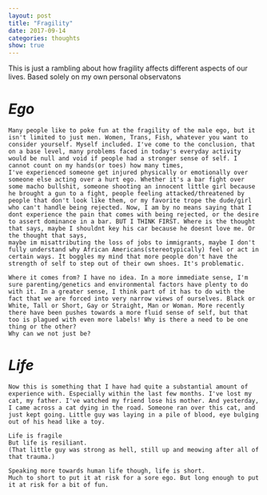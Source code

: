 ```yaml
---
layout: post
title: "Fragility"
date: 2017-09-14
categories: thoughts 
show: true
---
```


This is just a rambling about how fragility affects different aspects of our lives. Based solely on my own personal observatons

# *Ego* #

    Many people like to poke fun at the fragility of the male ego, but it isn't limited to just men. Women, Trans, Fish, whatever you want to consider yourself. Myself included. I've come to the conclusion, that on a base level, many problems faced in today's everyday activity would be null and void if people had a stronger sense of self. I cannot count on my hands(or toes) how many times,
    I've experienced someone get injured physically or emotionally over someone else acting over a hurt ego. Whether it's a bar fight over some macho bullshit, someone shooting an innocent little girl because he brought a gun to a fight, people feeling attacked/threatened by people that don't look like them, or my favorite trope the dude/girl who can't handle being rejected. Now, I am by no means saying that I dont experience the pain that comes with being rejected, or the desire to assert dominance in a bar. BUT I THINK FIRST. Where is the thought that says, maybe I shouldnt key his car because he doesnt love me. Or the thought that says,
    maybe im misattributing the loss of jobs to immigrants, maybe I don't fully understand why African Americans(stereotypically) feel or act in certain ways. It boggles my mind that more people don't have the strength of self to step out of their own shoes. It's problematic.

    Where it comes from? I have no idea. In a more immediate sense, I'm sure parenting/genetics and environmental factors have plenty to do with it. In a greater sense, I think part of it has to do with the fact that we are forced into very narrow views of ourselves. Black or White, Tall or Short, Gay or Straight, Man or Woman. More recently there have been pushes towards a more fluid sense of self, but that too is plagued with even more labels! Why is there a need to be one thing or the other?
    Why can we not just be? 

# *Life* #

    Now this is something that I have had quite a substantial amount of experience with. Especially within the last few months. I've lost my cat, my father. I've watched my friend lose his mother. And yesterday, I came across a cat dying in the road. Someone ran over this cat, and just kept going. Little guy was laying in a pile of blood, eye bulging out of his head like a toy.

    Life is fragile
    But life is resiliant.
    (That little guy was strong as hell, still up and meowing after all of that trauma.)

    Speaking more towards human life though, life is short.
    Much to short to put it at risk for a sore ego. But long enough to put it at risk for a bit of fun.

